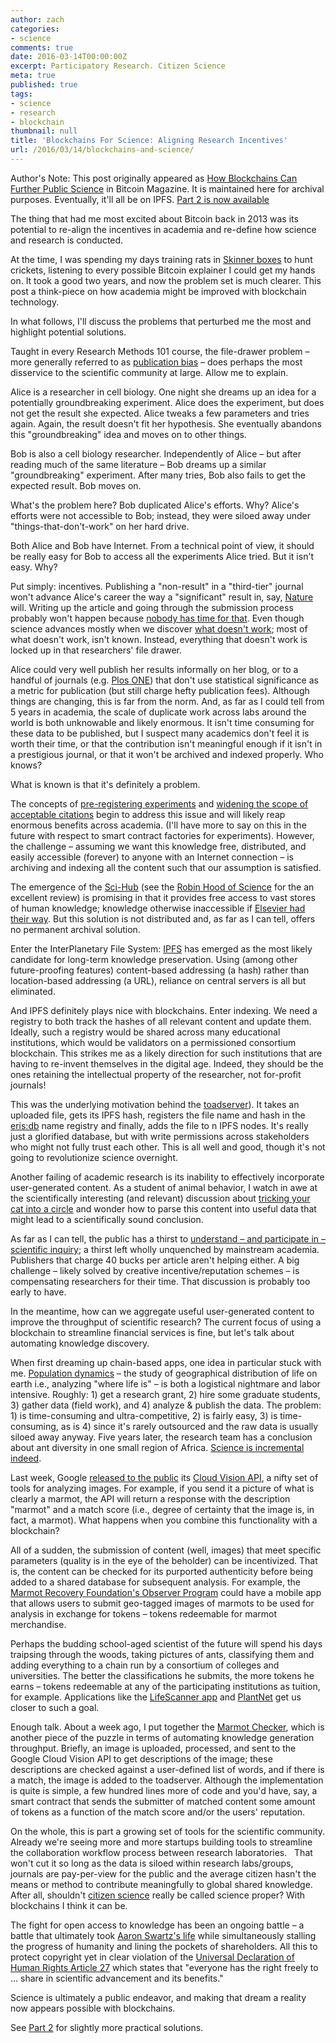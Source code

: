 ```yaml
---
author: zach
categories:
- science
comments: true
date: 2016-03-14T00:00:00Z
excerpt: Participatory Research. Citizen Science
meta: true
published: true
tags:
- science
- research
- blockchain
thumbnail: null
title: 'Blockchains For Science: Aligning Research Incentives'
url: /2016/03/14/blockchains-and-science/
---
```


Author's Note: This post originally appeared as [How Blockchains Can Further Public Science](https://bitcoinmagazine.com/articles/how-blockchains-can-further-public-science-1457972964) in Bitcoin Magazine. It is maintained here for archival purposes. Eventually, it'll all be on IPFS. [Part 2 is now available](https://monax.io/blog/science/2016/03/15/chains-and-science-how-to/)


The thing that had me most excited about Bitcoin back in 2013 was its potential to re-align the incentives in academia and re-define how science and research is conducted. 

At the time, I was spending my days training rats in [Skinner boxes](https://en.wikipedia.org/wiki/Operant_conditioning_chamber) to hunt crickets, listening to every possible Bitcoin explainer I could get my hands on. It took a good two years, and now the problem set is much clearer. This post a think-piece on how academia might be improved with blockchain technology.

In what follows, I'll discuss the problems that perturbed me the most and highlight potential solutions.

Taught in every Research Methods 101 course, the file-drawer problem – more generally referred to as [publication bias](https://en.wikipedia.org/wiki/Publication_bias) – does perhaps the most disservice to the scientific community at large. Allow me to explain.

Alice is a researcher in cell biology. One night she dreams up an idea for a potentially groundbreaking experiment. Alice does the experiment, but does not get the result she expected. Alice tweaks a few parameters and tries again. Again, the result doesn't fit her hypothesis. She eventually abandons this "groundbreaking" idea and moves on to other things.

Bob is also a cell biology researcher. Independently of Alice – but after reading much of the same literature – Bob dreams up a similar "groundbreaking" experiment. After many tries, Bob also fails to get the expected result. Bob moves on.

What's the problem here? Bob duplicated Alice's efforts. Why? Alice's efforts were not accessible to Bob; instead, they were siloed away under "things-that-don't-work" on her hard drive. 

Both Alice and Bob have Internet. From a technical point of view, it should be really easy for Bob to access all the experiments Alice tried. But it isn't easy. Why?

Put simply: incentives. Publishing a "non-result" in a "third-tier" journal won't advance Alice's career the way a "significant" result in, say, [Nature](https://www.nature.com) will. Writing up the article and going through the submission process probably won't happen because [nobody has time for that](https://www.youtube.com/watch?v=8cT_Ulmcrys). Even though science advances mostly when we discover [what doesn't work](https://en.wikipedia.org/wiki/Falsifiability); most of what doesn't work, isn't known. Instead, everything that doesn't work is locked up in that researchers' file drawer.

Alice could very well publish her results informally on her blog, or to a handful of journals (e.g. [Plos ONE](http://journals.plos.org/plosone/s/journal-information/)) that don't use statistical significance as a metric for publication (but still charge hefty publication fees). Although things are changing, this is far from the norm. And, as far as I could tell from 5 years in academia, the scale of duplicate work across labs around the world is both unknowable and likely enormous. It isn't time consuming for these data to be published, but I suspect many academics don't feel it is worth their time, or that the contribution isn't meaningful enough if it isn't in a prestigious journal, or that it won't be archived and indexed properly. Who knows?

What is known is that it's definitely a problem.

The concepts of [pre-registering experiments](https://cos.io/prereg/?utm_source=Open+Science+Framework+General&utm_campaign=9bbf63c095-OFFICIAL_11th_OSF_Message1_5_2016) and [widening the scope of acceptable citations](https://thewinnower.com/) begin to address this issue and will likely reap enormous benefits across academia. (I'll have more to say on this in the future with respect to smart contract factories for experiments). However, the challenge – assuming we want this knowledge free, distributed, and easily accessible (forever) to anyone with an Internet connection – is archiving and indexing all the content such that our assumption is satisfied.

The emergence of the [Sci-Hub](https://en.wikipedia.org/wiki/Sci-Hub) (see the [Robin Hood of Science](http://bigthink.com/neurobonkers/a-pirate-bay-for-science) for the an excellent review) is promising in that it provides free access to vast stores of human knowledge; knowledge otherwise inaccessible if [Elsevier had their way](http://www.iflscience.com/editors-blog/elsevier-acts-against-research-article-pirate-sites-and-claims-irreparable-harm). But this solution is not distributed and, as far as I can tell, offers no permanent archival solution.

Enter the InterPlanetary File System: [IPFS](https://ipfs.io) has emerged as the most likely candidate for long-term knowledge preservation. Using (among other future-proofing features) content-based addressing (a hash) rather than location-based addressing (a URL), reliance on central servers is all but eliminated.

And IPFS definitely plays nice with blockchains. Enter indexing. We need a registry to both track the hashes of all relevant content and update them. Ideally, such a registry would be shared across many educational institutions, which would be validators on a permissioned consortium blockchain. This strikes me as a likely direction for such institutions that are having to re-invent themselves in the digital age. Indeed, they should be the ones retaining the intellectual property of the researcher, not for-profit journals!

This was the underlying motivation behind the [toadserver](https://github.com/eris-ltd/toadserver)). It takes an uploaded file, gets its IPFS hash, registers the file name and hash in the [eris:db](https://github.com/eris-ltd/eris-db) name registry and finally, adds the file to n IPFS nodes. It's really just a glorified database, but with write permissions across stakeholders who might not fully trust each other. This is all well and good, though it's not going to revolutionize science overnight.

Another failing of academic research is its inability to effectively incorporate user-generated content. As a student of animal behavior, I watch in awe at the scientifically interesting (and relevant) discussion about [tricking your cat into a circle](https://www.reddit.com/r/aww/comments/2jpal5/trick_your_cat_with_a_circle/) and wonder how to parse this content into useful data that might lead to a scientifically sound conclusion.

As far as I can tell, the public has a thirst to [understand – and participate in – scientific inquiry](https://www.reddit.com/r/science/wiki/scienceamaseries); a thirst left wholly unquenched by mainstream academia. Publishers that charge 40 bucks per article aren't helping either. A big challenge – likely solved by creative incentive/reputation schemes – is compensating researchers for their time. That discussion is probably too early to have.

In the meantime, how can we aggregate useful user-generated content to improve the throughput of scientific research? The current focus of using a blockchain to streamline financial services is fine, but let's talk about automating knowledge discovery.

When first dreaming up chain-based apps, one idea in particular stuck with me. [Population dynamics](https://en.wikipedia.org/wiki/Population_dynamics) – the study of geographical distribution of life on earth i.e., analyzing "where life is" – is both a logistical nightmare and labor intensive. Roughly: 1) get a research grant, 2) hire some graduate students, 3) gather data (field work), and 4) analyze & publish the data. The problem: 1) is time-consuming and ultra-competitive, 2) is fairly easy, 3) is time-consuming, as is 4) since it's rarely outsourced and the raw data is usually siloed away anyway. Five years later, the research team has a conclusion about ant diversity in one small region of Africa. [Science is incremental indeed](https://en.wikipedia.org/wiki/The_Structure_of_Scientific_Revolutions).

Last week, Google [released to the public](http://techcrunch.com/2016/02/18/google-opens-its-cloud-vision-api-to-all-developers/) its [Cloud Vision API](https://cloud.google.com/vision/), a nifty set of tools for analyzing images. For example, if you send it a picture of what is clearly a marmot, the API will return a response with the description "marmot" and a match score (i.e., degree of certainty that the image is, in fact, a marmot). What happens when you combine this functionality with a blockchain?

All of a sudden, the submission of content (well, images) that meet specific parameters (quality is in the eye of the beholder) can be incentivized. That is, the content can be checked for its purported authenticity before being added to a shared database for subsequent analysis. For example, the [Marmot Recovery Foundation's Observer Program](http://marmots.org/observer-program/) could have a mobile app that allows users to submit geo-tagged images of marmots to be used for analysis in exchange for tokens – tokens redeemable for marmot merchandise.

Perhaps the budding school-aged scientist of the future will spend his days traipsing through the woods, taking pictures of ants, classifying them and adding everything to a chain run by a consortium of colleges and universities. The better the classifications he submits, the more tokens he earns – tokens redeemable at any of the participating institutions as tuition, for example. Applications like the [LifeScanner app](http://lifescanner.net/) and [PlantNet](http://m.plantnet-project.org/) get us closer to such a goal.

Enough talk. About a week ago, I put together the [Marmot Checker](https://github.com/eris-ltd/marmot), which is another piece of the puzzle in terms of automating knowledge generation throughput. Briefly, an image is uploaded, processed, and sent to the Google Cloud Vision API to get descriptions of the image; these descriptions are checked against a user-defined list of words, and if there is a match, the image is added to the toadserver. Although the implementation is quite is simple, a few hundred lines more of code and you'd have, say, a smart contract that sends the submitter of matched content some amount of tokens as a function of the match score and/or the users' reputation.

On the whole, this is part a growing set of tools for the scientific community. Already we're seeing more and more startups building tools to streamline the collaboration workflow process between research laboratories.   That won't cut it so long as the data is siloed within research labs/groups, journals are pay-per-view for the public and the average citizen hasn't the means or method to contribute meaningfully to global shared knowledge. After all, shouldn't [citizen science](https://en.wikipedia.org/wiki/Citizen_science) really be called science proper? With blockchains I think it can be.

The fight for open access to knowledge has been an ongoing battle – a battle that ultimately took [Aaron Swartz's life](http://bigthink.com/neurobonkers/the-robin-hood-of-science-the-missing-chapter) while simultaneously stalling the progress of humanity and lining the pockets of shareholders. All this to protect copyright yet in clear violation of the [Universal Declaration of Human Rights Article 27](http://www.un.org/en/universal-declaration-human-rights/) which states that "everyone has the right freely to ... share in scientific advancement and its benefits."

Science is ultimately a public endeavor, and making that dream a reality now appears possible with blockchains.

See [Part 2](https://monax.io/blog/2016/03/15/chains-and-science-how-to/) for slightly more practical solutions.
